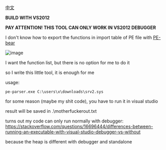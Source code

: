 [中文](https://github.com/wqreytuk/pe-parser/blob/main/readme-ZH.md)

**BUILD WITH VS2012**

**PAY ATTENTION! THIS TOOL CAN ONLY WORK IN VS2012 DEBUGGER**

I don't know how to export the functions in import table of PE file with [PE-bear](https://github.com/hasherezade/pe-bear-releases)

![image](https://user-images.githubusercontent.com/106856146/171994056-102b6834-f6ce-4957-a27d-530f2c126f14.png)

I want the function list, but there is no option for me to do it


so I write this little tool, it is enough for me

usage:
```
pe-parser.exe C:\users\x\downloads\srv2.sys
```

for some reason (maybe my shit code), you have to run it in visual studio

result will be saved in .\motherfuckerout.txt


turns out my code can only run normally with debugger: https://stackoverflow.com/questions/16696444/differences-between-running-an-executable-with-visual-studio-debugger-vs-without

because the heap is different with debugger and standalone
